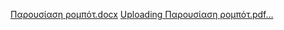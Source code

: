 [Παρουσίαση ρομπότ.docx](https://github.com/user-attachments/files/18718150/default.docx)
[Uploading Παρουσίαση ρομπότ.pdf…]()
